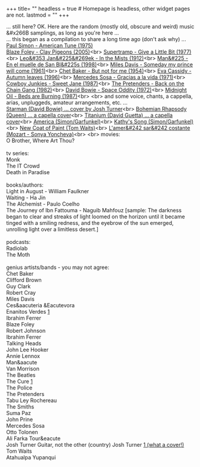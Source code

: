 +++
title= ""
headless = true  # Homepage is headless, other widget pages are not.
lastmod = ""
+++

... still here?  OK. Here are the random (mostly old, obscure and weird) music &#x266B samplings, as long as you're here ...<br>
... this began as a compilation to share a long time ago (don't ask why) ...<br>
[Paul Simon - American Tune (1975)](https://www.youtube.com/watch?v=AE3kKUEY5WU)<br>
[Blaze Foley - Clay Pigeons (2005)](https://www.youtube.com/watch?v=KB_2CUj3y6Y")<br>
[Supertramp - Give a Little Bit (1977)](https://www.youtube.com/watch?v=wptWEHGPhOk")<br>
[Leo&#353 Jan&#225&#269ek - In the Mists (1912)](https://www.youtube.com/watch?v=_lFekGwREs4")<br>
[Man&#225 - En el muelle de San Bl&#225s (1998)](https://www.youtube.com/watch?v=teprNzF6J1I")<br>
[Miles Davis - Someday my prince will come (1961)](https://www.youtube.com/watch?v=Lo18F5ObPng")<br>
[Chet Baker - But not for me (1954)](https://www.youtube.com/watch?v=R_f_mMJAezM")<br>
[Eva Cassidy - Autumn leaves (1996)](https://www.youtube.com/watch?v=xXBNlApwh0c")<br>
[Mercedes Sosa - Gracias a la vida (1971)](https://www.youtube.com/watch?v=cIrGQD84F1g")<br>
[Cowboy Junkies - Sweet Jane (1987)](https://www.youtube.com/watch?v=BHRFZFmEq9o")<br>
[The Pretenders - Back on the Chain Gang (1982)](https://www.youtube.com/watch?v=CK3uf5V0pDA&")<br>
[David Bowie - Space Oddity (1972)](https://www.youtube.com/watch?v=iYYRH4apXDo")<br>
[Midnight Oil - Beds are Burning (1987)](https://www.youtube.com/watch?v=ejorQVy3m8E")<br>
<br>
and some voice, chants, a cappella, arias, unpluggeds, amateur arrangements, etc. ...<br>
[Starman (David Bowie) ... cover by Josh Turner](https://www.youtube.com/watch?v=dxI7QfoCO3s")<br>
[Bohemian Rhapsody (Queen) ... a capella cover](https://www.youtube.com/watch?v=I7v5gpWe8ds")<br>
[Titanium (David Guetta) ... a capella cover](https://www.youtube.com/watch?v=11Y6Tqw17BM")<br>
[America (Simon/Garfunkel)](https://www.youtube.com/watch?v=sFAoWwUwknc")<br>
[Kathy's Song (Simon/Garfunkel)](https://www.youtube.com/watch?v=fXZyDtzDJMY")<br>
[New Coat of Paint (Tom Waits)](https://www.youtube.com/watch?v=mpUa2a5Kg3A")<br>
[L'amer&#242 sar&#242 costante (Mozart - Sonya Yoncheva)](https://www.youtube.com/watch?v=KvMfBcai6DA")<br>
<br>
movies:<br>
O Brother, Where Art Thou?<br>
<br>
tv series:<br>
Monk<br>
The IT Crowd<br>
Death in Paradise<br>
<br>
books/authors:<br>
Light in August - William Faulkner<br>
Waiting - Ha Jin<br>
The Alchemist - Paulo Coelho<br>
The Journey of Ibn Fattouma - Naguib Mahfouz [sample: The darkness began to clear and streaks of light loomed on the horizon until it became tinged with a smiling redness, and the eyebrow of the sun emerged, unrolling light over a limitless desert.]<br>
<br>
podcasts:<br>
Radiolab<br>
The Moth<br>
<br>
genius artists/bands - you may not agree:<br>
Chet Baker<br>
Clifford Brown<br>
Guy Clark<br>
Robert Cray<br>
Miles Davis<br>
Ces&aacuteria &Eacutevora<br>
Enanitos Verdes <a class="1" href="https://www.youtube.com/watch?v=mSBo57dQwSY&list=RDEMWzsBFrM1G6O0x93sFkgUtg&index=2" target="_blank">1</a><br>
Ibrahim Ferrer<br>
Blaze Foley<br>
Robert Johnson<br>
Ibrahim Ferrer<br>
Talking Heads<br>
John Lee Hooker<br>
Annie Lennox<br>
Man&aacute<br>
Van Morrison<br>
The Beatles<br>
The Cure <a class="1" href="https://www.youtube.com/watch?v=Dt7oMSOB7nw&list=RDEMLUGe1lzhB7MnQLLEheFTww&index=11" target="_blank">1</a><br>
The Police<br>
The Pretenders<br>
Tabu Ley Rochereau<br>
The Smiths<br>
Suma Paz<br>
John Prine<br>
Mercedes Sosa<br>
Otto Tolonen<br>
Ali Farka Tour&eacute<br>
Josh Turner Guitar, not the other (country) Josh Turner <a class="1" href="https://www.youtube.com/watch?v=NtYKjQLgnOs" target="_blank">1 (what a cover!)</a>
<br>
Tom Waits<br>
Atahualpa Yupanqui<br>

